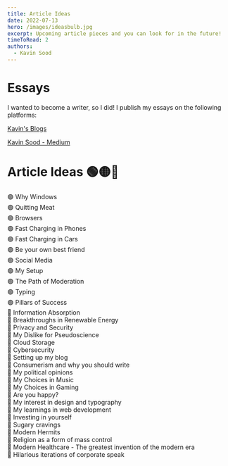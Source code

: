 ```yaml
---
title: Article Ideas
date: 2022-07-13
hero: /images/ideasbulb.jpg
excerpt: Upcoming article pieces and you can look for in the future!
timeToRead: 2
authors:
  - Kavin Sood
---
```


# Essays

I wanted to become a writer, so I did! I publish my essays on the following platforms:

[Kavin's Blogs](https://www.kavinsood.com/)

[Kavin Sood - Medium](https://medium.com/@kavinsood)

# Article Ideas 🟢🟡🔴

🟢 Why Windows  
🟢 Quitting Meat  
🟢 Browsers  
🟢 Fast Charging in Phones  
🟢 Fast Charging in Cars  
🟢 Be your own best friend  
🟢 Social Media  
🟢 My Setup  
🟢 The Path of Moderation  
🟢 Typing  
🟢 Pillars of Success  
🔴 Information Absorption  
🔴 Breakthroughs in Renewable Energy  
🔴 Privacy and Security  
🔴 My Dislike for Pseudoscience  
🔴 Cloud Storage  
🔴 Cybersecurity  
🔴 Setting up my blog  
🔴 Consumerism and why you should write  
🔴 My political opinions  
🔴 My Choices in Music  
🔴 My Choices in Gaming  
🔴 Are you happy?  
🔴 My interest in design and typography  
🔴 My learnings in web development  
🔴 Investing in yourself  
🔴 Sugary cravings  
🔴 Modern Hermits  
🔴 Religion as a form of mass control  
🔴 Modern Healthcare - The greatest invention of the modern era  
🔴 Hilarious iterations of corporate speak  
  